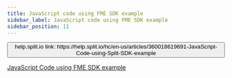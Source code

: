 ```yaml
---
title: JavaScript code using FME SDK example
sidebar_label: JavaScript code using FME SDK example
sidebar_position: 11
---
```


<p>
  <button style={{borderRadius:'8px', border:'1px', fontFamily:'Courier New', fontWeight:'800', textAlign:'left'}}> help.split.io link: https://help.split.io/hc/en-us/articles/360018619691-JavaScript-Code-using-Split-SDK-example </button>
</p>

[JavaScript Code using FME SDK example](https://github.com/Split-Community/Split-SDKs-Examples/tree/main/JavaScript-SDK)